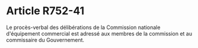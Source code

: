 # Article R752-41

Le procès-verbal des délibérations de la Commission nationale d'équipement commercial est adressé aux membres de la commission et au commissaire du Gouvernement.